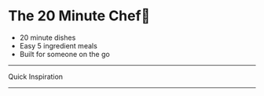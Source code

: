 # The 20 Minute Chef🥫
* 20 minute dishes
* Easy 5 ingredient meals
* Built for someone on the go 
_____
Quick Inspiration
_____
